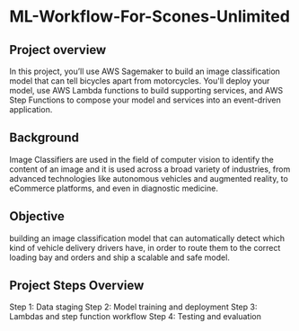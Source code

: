 # ML-Workflow-For-Scones-Unlimited

## Project overview
In this project, you’ll use AWS Sagemaker to build an image classification model that can tell bicycles apart from motorcycles. You'll deploy your model, use AWS Lambda functions to build supporting services, and AWS Step Functions to compose your model and services into an event-driven application.

## Background
Image Classifiers are used in the field of computer vision to identify the content of an image and it is used across a broad variety of industries, from advanced technologies like autonomous vehicles and augmented reality, to eCommerce platforms, and even in diagnostic medicine.

## Objective
building an image classification model that can automatically detect which kind of vehicle delivery drivers have, in order to route them to the correct loading bay and orders and ship a scalable and safe model.

## Project Steps Overview
Step 1: Data staging
Step 2: Model training and deployment
Step 3: Lambdas and step function workflow
Step 4: Testing and evaluation
